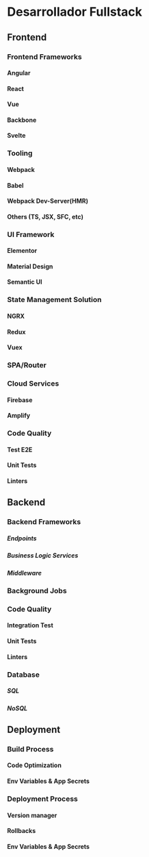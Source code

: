 # Desarrollador Fullstack
## Frontend
### Frontend Frameworks
#### Angular
#### React
#### Vue
#### Backbone
#### Svelte
### Tooling
#### Webpack
#### Babel
#### Webpack Dev-Server(HMR)
#### Others (TS, JSX, SFC, etc)
### UI Framework
#### Elementor
#### Material Design
#### Semantic UI
### State Management Solution
#### NGRX
#### Redux
#### Vuex
### SPA/Router
### Cloud Services
#### Firebase
#### Amplify
### Code Quality
#### Test E2E
#### Unit Tests
#### Linters  
## Backend
### Backend Frameworks
##### Endpoints
##### Business Logic Services
##### Middleware 
### Background Jobs
### Code Quality
#### Integration Test
#### Unit Tests
#### Linters  
### Database
##### SQL
##### NoSQL
## Deployment
### Build Process
#### Code Optimization
#### Env Variables & App Secrets
### Deployment Process
#### Version manager
#### Rollbacks
#### Env Variables & App Secrets

